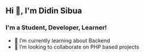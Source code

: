 ## Hi 👋, I'm Didin Sibua

### I'm a Student, Developer, Learner!

- 🌱 I’m currently learning about Backend
- 👯 I’m looking to collaborate on PHP based projects
